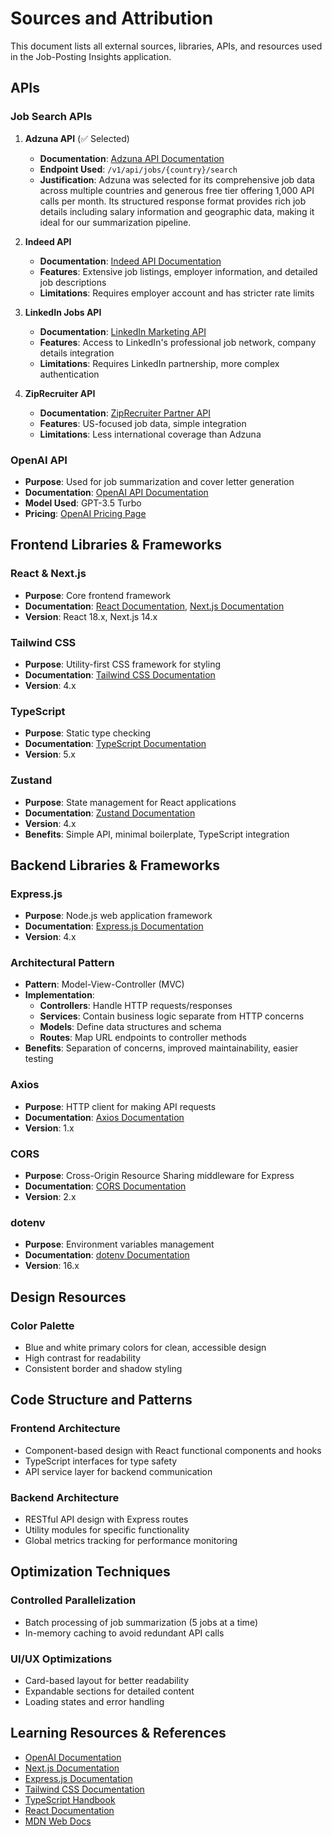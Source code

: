 # Sources and Attribution

This document lists all external sources, libraries, APIs, and resources used in the Job-Posting Insights application.

## APIs

### Job Search APIs

1. **Adzuna API** (✅ Selected)
   - **Documentation**: [Adzuna API Documentation](https://developer.adzuna.com/overview)
   - **Endpoint Used**: `/v1/api/jobs/{country}/search`
   - **Justification**: Adzuna was selected for its comprehensive job data across multiple countries and generous free tier offering 1,000 API calls per month. Its structured response format provides rich job details including salary information and geographic data, making it ideal for our summarization pipeline.

2. **Indeed API**
   - **Documentation**: [Indeed API Documentation](https://developer.indeed.com/docs/job-search-api/)
   - **Features**: Extensive job listings, employer information, and detailed job descriptions
   - **Limitations**: Requires employer account and has stricter rate limits

3. **LinkedIn Jobs API**
   - **Documentation**: [LinkedIn Marketing API](https://learn.microsoft.com/en-us/linkedin/marketing/integrations/community-management/shares/job-posting-api)
   - **Features**: Access to LinkedIn's professional job network, company details integration
   - **Limitations**: Requires LinkedIn partnership, more complex authentication

4. **ZipRecruiter API**
   - **Documentation**: [ZipRecruiter Partner API](https://www.ziprecruiter.com/zipsearch)
   - **Features**: US-focused job data, simple integration
   - **Limitations**: Less international coverage than Adzuna

### OpenAI API
- **Purpose**: Used for job summarization and cover letter generation
- **Documentation**: [OpenAI API Documentation](https://platform.openai.com/docs/api-reference)
- **Model Used**: GPT-3.5 Turbo
- **Pricing**: [OpenAI Pricing Page](https://openai.com/pricing)

## Frontend Libraries & Frameworks

### React & Next.js
- **Purpose**: Core frontend framework
- **Documentation**: [React Documentation](https://react.dev/), [Next.js Documentation](https://nextjs.org/docs)
- **Version**: React 18.x, Next.js 14.x

### Tailwind CSS
- **Purpose**: Utility-first CSS framework for styling
- **Documentation**: [Tailwind CSS Documentation](https://tailwindcss.com/docs)
- **Version**: 4.x

### TypeScript
- **Purpose**: Static type checking
- **Documentation**: [TypeScript Documentation](https://www.typescriptlang.org/docs/)
- **Version**: 5.x

### Zustand
- **Purpose**: State management for React applications
- **Documentation**: [Zustand Documentation](https://github.com/pmndrs/zustand)
- **Version**: 4.x
- **Benefits**: Simple API, minimal boilerplate, TypeScript integration

## Backend Libraries & Frameworks

### Express.js
- **Purpose**: Node.js web application framework
- **Documentation**: [Express.js Documentation](https://expressjs.com/)
- **Version**: 4.x

### Architectural Pattern
- **Pattern**: Model-View-Controller (MVC)
- **Implementation**:
  - **Controllers**: Handle HTTP requests/responses
  - **Services**: Contain business logic separate from HTTP concerns
  - **Models**: Define data structures and schema
  - **Routes**: Map URL endpoints to controller methods
- **Benefits**: Separation of concerns, improved maintainability, easier testing

### Axios
- **Purpose**: HTTP client for making API requests
- **Documentation**: [Axios Documentation](https://axios-http.com/docs/intro)
- **Version**: 1.x

### CORS
- **Purpose**: Cross-Origin Resource Sharing middleware for Express
- **Documentation**: [CORS Documentation](https://www.npmjs.com/package/cors)
- **Version**: 2.x

### dotenv
- **Purpose**: Environment variables management
- **Documentation**: [dotenv Documentation](https://www.npmjs.com/package/dotenv)
- **Version**: 16.x

## Design Resources

### Color Palette
- Blue and white primary colors for clean, accessible design
- High contrast for readability
- Consistent border and shadow styling

## Code Structure and Patterns

### Frontend Architecture
- Component-based design with React functional components and hooks
- TypeScript interfaces for type safety
- API service layer for backend communication

### Backend Architecture
- RESTful API design with Express routes
- Utility modules for specific functionality
- Global metrics tracking for performance monitoring

## Optimization Techniques

### Controlled Parallelization
- Batch processing of job summarization (5 jobs at a time)
- In-memory caching to avoid redundant API calls

### UI/UX Optimizations
- Card-based layout for better readability
- Expandable sections for detailed content
- Loading states and error handling

## Learning Resources & References

- [OpenAI Documentation](https://platform.openai.com/docs)
- [Next.js Documentation](https://nextjs.org/docs)
- [Express.js Documentation](https://expressjs.com/)
- [Tailwind CSS Documentation](https://tailwindcss.com/docs)
- [TypeScript Handbook](https://www.typescriptlang.org/docs/handbook/intro.html)
- [React Documentation](https://react.dev/learn)
- [MDN Web Docs](https://developer.mozilla.org/en-US/)
